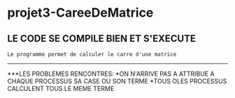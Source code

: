 # projet3-CareeDeMatrice

LE CODE SE COMPILE BIEN ET S'EXECUTE 
-----------------------------------------------------------------
    Le programme permet de calculer le carre d'une matrice
-----------------------------------------------------------------
***LES PROBLEMES RENCONTRES:
   *ON N'ARRIVE PAS A ATTRIBUE A CHAQUE PROCESSUS SA CASE OU SON TERME 
   *TOUS OLES PROCESSUS CALCULENT TOUS LE MEME TERME
